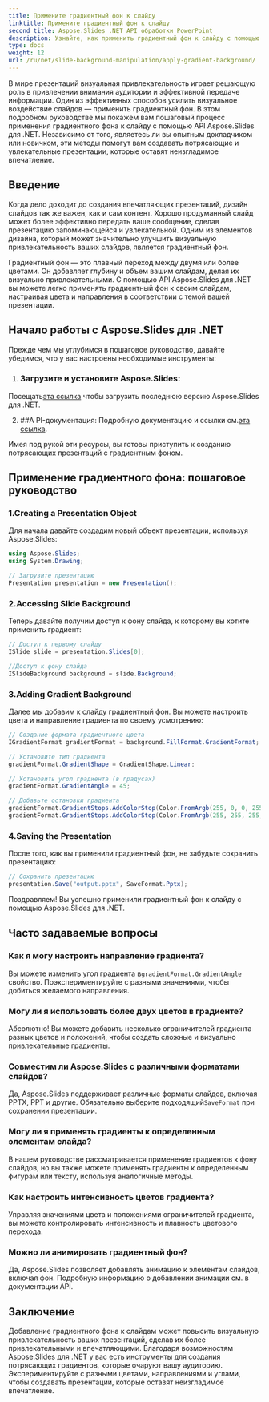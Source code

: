 ```yaml
---
title: Примените градиентный фон к слайду
linktitle: Примените градиентный фон к слайду
second_title: Aspose.Slides .NET API обработки PowerPoint
description: Узнайте, как применить градиентный фон к слайду с помощью Aspose.Slides для .NET. Улучшите свои презентации с помощью визуально привлекательного дизайна.
type: docs
weight: 12
url: /ru/net/slide-background-manipulation/apply-gradient-background/
---
```


В мире презентаций визуальная привлекательность играет решающую роль в привлечении внимания аудитории и эффективной передаче информации. Один из эффективных способов усилить визуальное воздействие слайдов — применить градиентный фон. В этом подробном руководстве мы покажем вам пошаговый процесс применения градиентного фона к слайду с помощью API Aspose.Slides для .NET. Независимо от того, являетесь ли вы опытным докладчиком или новичком, эти методы помогут вам создавать потрясающие и увлекательные презентации, которые оставят неизгладимое впечатление.

## Введение

Когда дело доходит до создания впечатляющих презентаций, дизайн слайдов так же важен, как и сам контент. Хорошо продуманный слайд может более эффективно передать ваше сообщение, сделав презентацию запоминающейся и увлекательной. Одним из элементов дизайна, который может значительно улучшить визуальную привлекательность ваших слайдов, является градиентный фон.

Градиентный фон — это плавный переход между двумя или более цветами. Он добавляет глубину и объем вашим слайдам, делая их визуально привлекательными. С помощью API Aspose.Slides для .NET вы можете легко применять градиентный фон к своим слайдам, настраивая цвета и направления в соответствии с темой вашей презентации.

## Начало работы с Aspose.Slides для .NET

Прежде чем мы углубимся в пошаговое руководство, давайте убедимся, что у вас настроены необходимые инструменты:

1. ### Загрузите и установите Aspose.Slides:
  Посещать[эта ссылка](https://releases.aspose.com/slides/net/) чтобы загрузить последнюю версию Aspose.Slides для .NET.

2. ##A PI-документация:
	 Подробную документацию и ссылки см.[эта ссылка](https://reference.aspose.com/slides/net/).

Имея под рукой эти ресурсы, вы готовы приступить к созданию потрясающих презентаций с градиентным фоном.

## Применение градиентного фона: пошаговое руководство

###  1.**Creating a Presentation Object**

Для начала давайте создадим новый объект презентации, используя Aspose.Slides:

```csharp
using Aspose.Slides;
using System.Drawing;

// Загрузите презентацию
Presentation presentation = new Presentation();
```

###  2.**Accessing Slide Background**

Теперь давайте получим доступ к фону слайда, к которому вы хотите применить градиент:

```csharp
// Доступ к первому слайду
ISlide slide = presentation.Slides[0];

//Доступ к фону слайда
ISlideBackground background = slide.Background;
```

###  3.**Adding Gradient Background**

Далее мы добавим к слайду градиентный фон. Вы можете настроить цвета и направление градиента по своему усмотрению:

```csharp
// Создание формата градиентного цвета
IGradientFormat gradientFormat = background.FillFormat.GradientFormat;

// Установите тип градиента
gradientFormat.GradientShape = GradientShape.Linear;

// Установить угол градиента (в градусах)
gradientFormat.GradientAngle = 45;

// Добавьте остановки градиента
gradientFormat.GradientStops.AddColorStop(Color.FromArgb(255, 0, 0, 255), 0); // Синий
gradientFormat.GradientStops.AddColorStop(Color.FromArgb(255, 255, 255, 0), 1); // Желтый
```

###  4.**Saving the Presentation**

После того, как вы применили градиентный фон, не забудьте сохранить презентацию:

```csharp
// Сохранить презентацию
presentation.Save("output.pptx", SaveFormat.Pptx);
```

Поздравляем! Вы успешно применили градиентный фон к слайду с помощью Aspose.Slides для .NET.

## Часто задаваемые вопросы

### Как я могу настроить направление градиента?

 Вы можете изменить угол градиента в`gradientFormat.GradientAngle` свойство. Поэкспериментируйте с разными значениями, чтобы добиться желаемого направления.

### Могу ли я использовать более двух цветов в градиенте?

Абсолютно! Вы можете добавить несколько ограничителей градиента разных цветов и положений, чтобы создать сложные и визуально привлекательные градиенты.

### Совместим ли Aspose.Slides с различными форматами слайдов?

Да, Aspose.Slides поддерживает различные форматы слайдов, включая PPTX, PPT и другие. Обязательно выберите подходящий`SaveFormat` при сохранении презентации.

### Могу ли я применять градиенты к определенным элементам слайда?

В нашем руководстве рассматривается применение градиентов к фону слайдов, но вы также можете применять градиенты к определенным фигурам или тексту, используя аналогичные методы.

### Как настроить интенсивность цветов градиента?

Управляя значениями цвета и положениями ограничителей градиента, вы можете контролировать интенсивность и плавность цветового перехода.

### Можно ли анимировать градиентный фон?

Да, Aspose.Slides позволяет добавлять анимацию к элементам слайдов, включая фон. Подробную информацию о добавлении анимации см. в документации API.

## Заключение

Добавление градиентного фона к слайдам может повысить визуальную привлекательность ваших презентаций, сделав их более привлекательными и впечатляющими. Благодаря возможностям Aspose.Slides для .NET у вас есть инструменты для создания потрясающих градиентов, которые очаруют вашу аудиторию. Экспериментируйте с разными цветами, направлениями и углами, чтобы создавать презентации, которые оставят неизгладимое впечатление.
